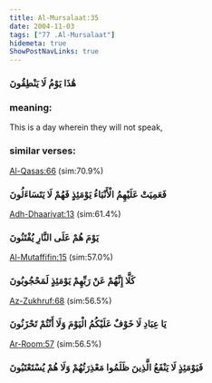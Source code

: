 ```yaml
---
title: Al-Mursalaat:35
date: 2004-11-03
tags: ["77 .Al-Mursalaat"]
hidemeta: true 
ShowPostNavLinks: true 
---
```

### هَٰذَا يَوْمُ لَا يَنْطِقُونَ
### meaning: 
This is a day wherein they will not speak,
### similar verses: 

[Al-Qasas:66](/28/66) (sim:70.9%)

### فَعَمِيَتْ عَلَيْهِمُ الْأَنْبَاءُ يَوْمَئِذٍ فَهُمْ لَا يَتَسَاءَلُونَ

[Adh-Dhaariyat:13](/51/13) (sim:61.4%)

### يَوْمَ هُمْ عَلَى النَّارِ يُفْتَنُونَ

[Al-Mutaffifin:15](/83/15) (sim:57.0%)

### كَلَّا إِنَّهُمْ عَنْ رَبِّهِمْ يَوْمَئِذٍ لَمَحْجُوبُونَ

[Az-Zukhruf:68](/43/68) (sim:56.5%)

### يَا عِبَادِ لَا خَوْفٌ عَلَيْكُمُ الْيَوْمَ وَلَا أَنْتُمْ تَحْزَنُونَ

[Ar-Room:57](/30/57) (sim:56.5%)

### فَيَوْمَئِذٍ لَا يَنْفَعُ الَّذِينَ ظَلَمُوا مَعْذِرَتُهُمْ وَلَا هُمْ يُسْتَعْتَبُونَ
